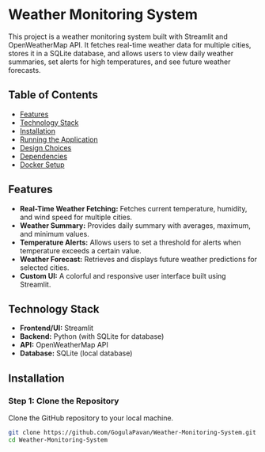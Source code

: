 # Weather Monitoring System

This project is a weather monitoring system built with Streamlit and OpenWeatherMap API. It fetches real-time weather data for multiple cities, stores it in a SQLite database, and allows users to view daily weather summaries, set alerts for high temperatures, and see future weather forecasts.

## Table of Contents
- [Features](#features)
- [Technology Stack](#technology-stack)
- [Installation](#installation)
- [Running the Application](#running-the-application)
- [Design Choices](#design-choices)
- [Dependencies](#dependencies)
- [Docker Setup](#docker-setup)

## Features

- **Real-Time Weather Fetching:** Fetches current temperature, humidity, and wind speed for multiple cities.
- **Weather Summary:** Provides daily summary with averages, maximum, and minimum values.
- **Temperature Alerts:** Allows users to set a threshold for alerts when temperature exceeds a certain value.
- **Weather Forecast:** Retrieves and displays future weather predictions for selected cities.
- **Custom UI:** A colorful and responsive user interface built using Streamlit.

## Technology Stack
- **Frontend/UI:** Streamlit
- **Backend:** Python (with SQLite for database)
- **API:** OpenWeatherMap API
- **Database:** SQLite (local database)
  
## Installation

### Step 1: Clone the Repository
Clone the GitHub repository to your local machine.
```bash
git clone https://github.com/GogulaPavan/Weather-Monitoring-System.git
cd Weather-Monitoring-System
